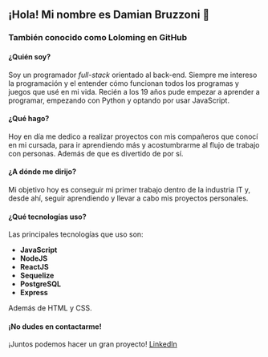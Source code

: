 ## ¡Hola! Mi nombre es Damian Bruzzoni 👋
### También conocido como Loloming en GitHub

#### ¿Quién soy?
Soy un programador *_full-stack_* orientado al back-end.
Siempre me intereso la programación y el entender cómo funcionan todos los programas y juegos que usé en mi vida. Recién a los
19 años pude empezar a aprender a programar, empezando con Python y optando por usar JavaScript.
#### ¿Qué hago?
Hoy en día me dedico a realizar proyectos con mis compañeros que conocí en mi cursada, para ir aprendiendo más y acostumbrarme al
flujo de trabajo con personas. Además de que es divertido de por sí.
#### ¿A dónde me dirijo?
Mi objetivo hoy es conseguir mi primer trabajo dentro de la industria IT y, desde ahí, seguir aprendiendo y llevar a cabo mis proyectos personales.
#### ¿Qué tecnologías uso?
Las principales tecnologías que uso son:
* **JavaScript**
* **NodeJS**
* **ReactJS**
* **Sequelize**
* **PostgreSQL**
* **Express**

Además de HTML y CSS.
#### ¡No dudes en contactarme!
¡Juntos podemos hacer un gran proyecto!
[LinkedIn](https://www.linkedin.com/in/damian-bruzzoni-087a66251/)
<!--
**Loloming/Loloming** is a ✨ _special_ ✨ repository because its `README.md` (this file) appears on your GitHub profile.

Here are some ideas to get you started:

- 🔭 I’m currently working on ...
- 🌱 I’m currently learning ...
- 👯 I’m looking to collaborate on ...
- 🤔 I’m looking for help with ...
- 💬 Ask me about ...
- 📫 How to reach me: ...
- 😄 Pronouns: ...
- ⚡ Fun fact: ...
-->
